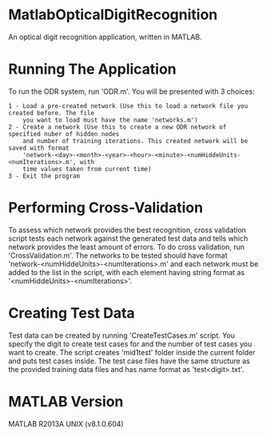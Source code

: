 MatlabOpticalDigitRecognition
=============================

An optical digit recognition application, written in MATLAB.

Running The Application
=======================

To run the ODR system, run 'ODR.m'. You will be presented with 3 choices:

    1 - Load a pre-created network (Use this to load a network file you created before. The file
        you want to load must have the name 'networks.m')
    2 - Create a network (Use this to create a new ODR network of specified nuber of hidden nodes
        and number of training iterations. This created network will be saved with format
        'network-<day>-<month>-<year>-<hour>-<minute>-<numHiddeUnits-<numIterations>.m', with
        time values taken from current time)
    3 - Exit the program

Performing Cross-Validation
===========================

To assess which network provides the best recognition, cross validation script tests each network
against the generated test data and tells which network provides the least amount of errors. To
do cross validation, run 'CrossValidation.m'. The networks to be tested should have format
'network-\<numHiddeUnits\>-\<numIterations\>.m' and each network must be added to the list in the
script, with each element having string format as '\<numHiddeUnits\>-\<numIterations\>'.

Creating Test Data
==================

Test data can be created by running 'CreateTestCases.m' script. You specify the digit to create
test cases for and the number of test cases you want to create. The script creates 'mid1test'
folder inside the current folder and puts test cases inside. The test case files have the same
structure as the provided training data files and has name format as 'test\<digit\>.txt'.

MATLAB Version
==============

MATLAB R2013A UNIX (v8.1.0.604)

